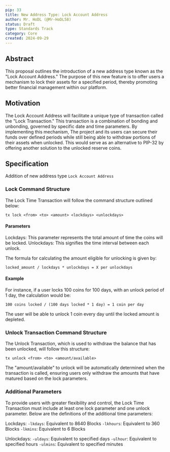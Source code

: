 ```yaml
---
pip: 33
title: New Address Type: Lock Account Address
author: Mr. HoDL (@Mr-HoDL58)
status: Draft
type: Standards Track
category: Core
created: 2024-09-29
---
```


## Abstract

This proposal outlines the introduction of a new address type known as the "Lock Account Address." The purpose 
of this new feature is to offer users a mechanism to lock their assets for a specified period, thereby 
promoting better financial management within our platform.

## Motivation

The Lock Account Address will facilitate a unique type of transaction called the "Lock Transaction." This 
transaction is a combination of bonding and unbonding, governed by specific date and time parameters. 
By implementing this mechanism, The project and its users can secure their funds over defined periods while 
still being able to withdraw portions of their assets when unlocked. This would serve as an alternative to 
PIP-32 by offering another solution to the unlocked reserve coins.

## Specification

Addition of new address type `Lock Account Address`

### Lock Command Structure

The Lock Time Transaction will follow the command structure outlined below:

`tx lock <from> <to> <amount> <lockdays> <unlockdays>`

#### Parameters

Lockdays: This parameter represents the total amount of time the coins will be locked.
Unlockdays: This signifies the time interval between each unlock.

The formula for calculating the amount eligible for unlocking is given by:

`locked_amount / lockdays * unlockdays = X per unlockdays`

#### Example

For instance, if a user locks 100 coins for 100 days, with an unlock period of 1 day, the calculation would be:

`100 coins locked / (100 days locked * 1 day) = 1 coin per day`

The user will be able to unlock 1 coin every day until the locked amount is depleted.

### Unlock Transaction Command Structure

The Unlock Transaction, which is used to withdraw the balance that has been unlocked, will follow this structure:

 `tx unlock <from> <to> <amount/available>`

The "amount/available" to unlock will be automatically determined when the transaction is called, ensuring users only withdraw the amounts that have matured based on the lock parameters.

### Additional Parameters

To provide users with greater flexibility and control, the Lock Time Transaction must include at least one lock parameter and one unlock parameter. Below are the definitions of the additional time parameters:

Lockdays:
    `-lkdays`: Equivalent to 8640 Blocks
    `-lkhours`: Equivalent to 360 Blocks
    `-lkmins`: Equivalent to 6 Blocks

Unlockdays:
    `-uldays`: Equivalent to specified days
    `-ulhour`: Equivalent to specified hours
    `-ulmins`: Equivalent to specified minutes


